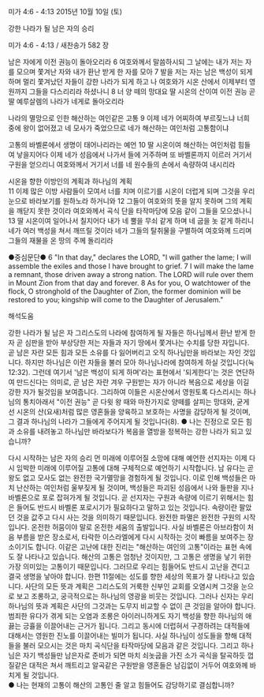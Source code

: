 미가 4:6 - 4:13 
2015년 10월 10일 (토)

강한 나라가 될 남은 자의 승리



미가 4:6 - 4:13 / 새찬송가 582 장


남은 자에게 이전 권능이 돌아오리라 
6 여호와께서 말씀하시되 그 날에는 내가 저는 자를 모으며 쫓겨난 자와 내가 환난 받게 한 자를 모아 7 발을 저는 자는 남은 백성이 되게 하며 멀리 쫓겨났던 자들이 강한 나라가 되게 하고 나 여호와가 시온 산에서 이제부터 영원까지 그들을 다스리리라 하셨나니 8 너 양 떼의 망대요 딸 시온의 산이여 이전 권능 곧 딸 예루살렘의 나라가 네게로 돌아오리라

나라의 멸망으로 인한 해산하는 여인같은 고통 
9 이제 네가 어찌하여 부르짖느냐 너희 중에 왕이 없어졌고 네 모사가 죽었으므로 네가 해산하는 여인처럼 고통함이냐 

고통의 바벨론에서 생명이 태어나리라는 예언
10 딸 시온이여 해산하는 여인처럼 힘들여 낳을지어다 이제 네가 성읍에서 나가서 들에 거주하며 또 바벨론까지 이르러 거기서 구원을 얻으리니 여호와께서 거기서 너를 네 원수들의 손에서 속량하여 내시리라

시온을 향한 이방인의 계획과 하나님의 계획  
11 이제 많은 이방 사람들이 모여서 너를 치며 이르기를 시온이 더럽게 되며 그것을 우리 눈으로 바라보기를 원하노라 하거니와 12 그들이 여호와의 뜻을 알지 못하며 그의 계획을 깨닫지 못한 것이라 여호와께서 곡식 단을 타작마당에 모음 같이 그들을 모으셨나니 13 딸 시온이여 일어나서 칠지어다 내가 네 뿔을 무쇠 같게 하며 네 굽을 놋 같게 하리니 네가 여러 백성을 쳐서 깨뜨릴 것이라 네가 그들의 탈취물을 구별하여 여호와께 드리며 그들의 재물을 온 땅의 주께 돌리리라

●중심문단● 6 "In that day," declares the LORD, "I will gather the lame; I will assemble the exiles and those I have brought to grief. 7 I will make the lame a remnant, those driven away a strong nation. The LORD will rule over them in Mount Zion from that day and forever. 8 As for you, O watchtower of the flock, O stronghold of the Daughter of Zion, the former dominion will be restored to you; kingship will come to the Daughter of Jerusalem."

해석도움





강한 나라가 될 남은 자
그리스도의 나라에 참여하게 될 자들은 하나님께서 환난 받게 한 자 곧 심판을 받아 부상당한 저는 자들과 자기 땅에서 쫓겨나는 수치를 당한 자입니다. 곧 남은 자란 모든 힘과 모든 소유를 다 잃어버리고 오직 하나님만을 바라보는 자인 것입니다. 하지만 하나님은 이런 자들을 불러 모아 하나님나라에 참여하게 하실 것입니다(눅 12:32). 그런데 여기서 '남은 백성이 되게 하며'라는 표현에서 '되게한다'는 것은 연단하여 만드신다는 의미로, 곧 남은 자란 겨우 구원받는 자가 아니라  복음으로 세상을 이길 강한 자가 될것임을 보여줍니다. 그리하여 이들은 시온산에서 영원토록 다스리시는 하나님의 통치아래서 "이전 권능" 곧 다윗 왕 때와 마찬가지로 양떼를 살피는 망대와, 굳게 선 시온의 산(요새)처럼 많은 영혼들을 양육하고 보호하는 사명을 감당하게 될 것이며, 그 결과 하나님의 나라가 그들에게 주어지게 될 것입니다(8).
● 나는 진정으로 모든 힘과 소유를 내려놓고 하나님만 바라보다가 복음을 열방을 정복하는 강한 나라가 되고 있습니까? 

다시 시작하는 남은 자의 승리
먼 미래에 이루어질 소망에 대해 예언한 선지자는 이제 다시 임박한 미래에 이루어질 고통에 대해 구체적으로 예언하기 시작합니다. 남 유다는 곧 왕도 없고 모사도 없는 완전한 국가멸망을 경험하게 될 것입니다. 이로 인해 백성들은 마치 난산하는 여인처럼 울부짖게 될 것이며, 백성들은 파괴된 성읍에서 나와 들판을 지나 바벨론으로 포로 잡혀가게 될 것입니다. 곧 선지자는 구원과 속량에 이르기 위해서는 힘은 들어도 반드시 바벨론 포로시기가 필요하다고 말하고 있는 것입니다. 속량이란 팔았던 것을 값주고 다시 사는 것을 의미하기 때문입니다. 완전한 파멸은 완전한 구원의 시작입니다. 온전한 허뭄이야 말로 온전한 세움의 출발입니다. 사실 바벨론은 아브라함이 처음 부름을 받은 장소로서, 타락한 이스라엘에게 다시 시작하는 것이 빠름을 보여주는 장소이기도 합니다. 이같은 고난에 대한 진리는 "해산하는 여인의 고통"이라는 표현 속에도 잘 나타나고 있습니다. 해산의 고통은 엄청난 것이지만, 그 고통은 생명을 낳기 위한 가장 의미있는 고통이기 때문입니다. 그러므로 우리는 힘들어도 반드시 고난을 견디고 결국 생명을 낳아야 합니다. 한편 11절에는 성도를 향한 세상의 목표가 잘 나타나고 있습니다. 사단의 모든 뜻과 계획은 그리스도의 거룩한 신부인 교회를 오염시켜 그것을 눈으로 보고 조롱하고, 궁극적으로는 하나님의 영광을 비웃는 것입니다. 그러나 신자는 우리 하나님의 뜻과 계획은 사단의 그것과는 도무지 비교할 수 없이 큰 것임을 알아야 합니다. 범죄한 유다가 겪게 되는 오염과 조롱은 아이러니하게도 자기 백성을 향한 하나님의 애끓는 긍휼을 이끌어내는 근거가 됩니다. 그리고 동시에 더럽혀서 구경하려는 대적들에 대해서는 영원한 진노를 이끌어내는 빌미가 됩니다. 사실 하나님이 성도들을 향해 대적들을 불러 모으시는 것은 마치 곡식단을 타작마당에 모음과 같은 것입니다. 그리고 하나님은 자기 백성들만 남은자로 준비가 되면 마치 쇠놋굽을 가진 소가 곡식을 탈곡하듯 껍질같은 대적은 쳐서 깨트리고 알곡같은 구원받을 영혼들은 남김없이 거두어 여호와께 바치게 될 것입니다.  
● 나는 현재의 고통이 해산의 고통인 줄 알고 힘들어도 감당하기로 결심합니까?